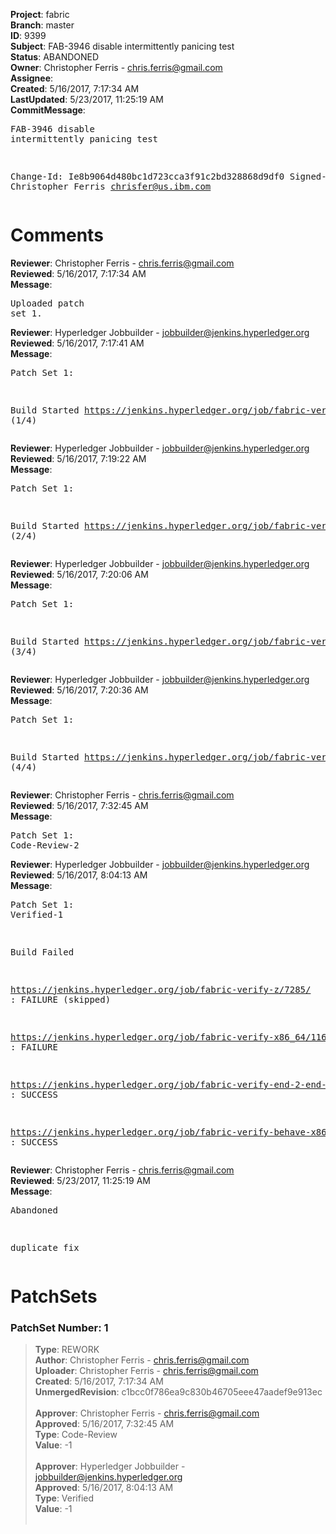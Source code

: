 <strong>Project</strong>: fabric<br><strong>Branch</strong>: master<br><strong>ID</strong>: 9399<br><strong>Subject</strong>: FAB-3946 disable intermittently panicing test<br><strong>Status</strong>: ABANDONED<br><strong>Owner</strong>: Christopher Ferris - chris.ferris@gmail.com<br><strong>Assignee</strong>:<br><strong>Created</strong>: 5/16/2017, 7:17:34 AM<br><strong>LastUpdated</strong>: 5/23/2017, 11:25:19 AM<br><strong>CommitMessage</strong>:<br><pre>FAB-3946 disable intermittently panicing test

Change-Id: Ie8b9064d480bc1d723cca3f91c2bd328868d9df0
Signed-off-by: Christopher Ferris <chrisfer@us.ibm.com>
</pre><h1>Comments</h1><strong>Reviewer</strong>: Christopher Ferris - chris.ferris@gmail.com<br><strong>Reviewed</strong>: 5/16/2017, 7:17:34 AM<br><strong>Message</strong>: <pre>Uploaded patch set 1.</pre><strong>Reviewer</strong>: Hyperledger Jobbuilder - jobbuilder@jenkins.hyperledger.org<br><strong>Reviewed</strong>: 5/16/2017, 7:17:41 AM<br><strong>Message</strong>: <pre>Patch Set 1:

Build Started https://jenkins.hyperledger.org/job/fabric-verify-z/7285/ (1/4)</pre><strong>Reviewer</strong>: Hyperledger Jobbuilder - jobbuilder@jenkins.hyperledger.org<br><strong>Reviewed</strong>: 5/16/2017, 7:19:22 AM<br><strong>Message</strong>: <pre>Patch Set 1:

Build Started https://jenkins.hyperledger.org/job/fabric-verify-end-2-end-x86_64/3165/ (2/4)</pre><strong>Reviewer</strong>: Hyperledger Jobbuilder - jobbuilder@jenkins.hyperledger.org<br><strong>Reviewed</strong>: 5/16/2017, 7:20:06 AM<br><strong>Message</strong>: <pre>Patch Set 1:

Build Started https://jenkins.hyperledger.org/job/fabric-verify-x86_64/11634/ (3/4)</pre><strong>Reviewer</strong>: Hyperledger Jobbuilder - jobbuilder@jenkins.hyperledger.org<br><strong>Reviewed</strong>: 5/16/2017, 7:20:36 AM<br><strong>Message</strong>: <pre>Patch Set 1:

Build Started https://jenkins.hyperledger.org/job/fabric-verify-behave-x86_64/5695/ (4/4)</pre><strong>Reviewer</strong>: Christopher Ferris - chris.ferris@gmail.com<br><strong>Reviewed</strong>: 5/16/2017, 7:32:45 AM<br><strong>Message</strong>: <pre>Patch Set 1: Code-Review-2</pre><strong>Reviewer</strong>: Hyperledger Jobbuilder - jobbuilder@jenkins.hyperledger.org<br><strong>Reviewed</strong>: 5/16/2017, 8:04:13 AM<br><strong>Message</strong>: <pre>Patch Set 1: Verified-1

Build Failed 

https://jenkins.hyperledger.org/job/fabric-verify-z/7285/ : FAILURE (skipped)

https://jenkins.hyperledger.org/job/fabric-verify-x86_64/11634/ : FAILURE

https://jenkins.hyperledger.org/job/fabric-verify-end-2-end-x86_64/3165/ : SUCCESS

https://jenkins.hyperledger.org/job/fabric-verify-behave-x86_64/5695/ : SUCCESS</pre><strong>Reviewer</strong>: Christopher Ferris - chris.ferris@gmail.com<br><strong>Reviewed</strong>: 5/23/2017, 11:25:19 AM<br><strong>Message</strong>: <pre>Abandoned

duplicate fix</pre><h1>PatchSets</h1><h3>PatchSet Number: 1</h3><blockquote><strong>Type</strong>: REWORK<br><strong>Author</strong>: Christopher Ferris - chris.ferris@gmail.com<br><strong>Uploader</strong>: Christopher Ferris - chris.ferris@gmail.com<br><strong>Created</strong>: 5/16/2017, 7:17:34 AM<br><strong>UnmergedRevision</strong>: c1bcc0f786ea9c830b46705eee47aadef9e913ec<br><br><strong>Approver</strong>: Christopher Ferris - chris.ferris@gmail.com<br><strong>Approved</strong>: 5/16/2017, 7:32:45 AM<br><strong>Type</strong>: Code-Review<br><strong>Value</strong>: -1<br><br><strong>Approver</strong>: Hyperledger Jobbuilder - jobbuilder@jenkins.hyperledger.org<br><strong>Approved</strong>: 5/16/2017, 8:04:13 AM<br><strong>Type</strong>: Verified<br><strong>Value</strong>: -1<br><br></blockquote>